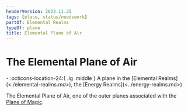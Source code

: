 ```yaml
---
headerVersion: 2023.11.25
tags: [place, status/needswork]
partOf: Elemental Realms
typeOf: plane
title: Elemental Plane of Air
---
```

# The Elemental Plane of Air
<div class="grid cards ext-narrow-margin ext-one-column" markdown>
-    :octicons-location-24:{ .lg .middle } A plane in the [Elemental Realms](<./elemental-realms.md>), the [Energy Realms](<../energy-realms.md>)  
</div>


The Elemental Plane of Air, one of the outer planes associated with the [Plane of Magic](<../plane-of-magic.md>).